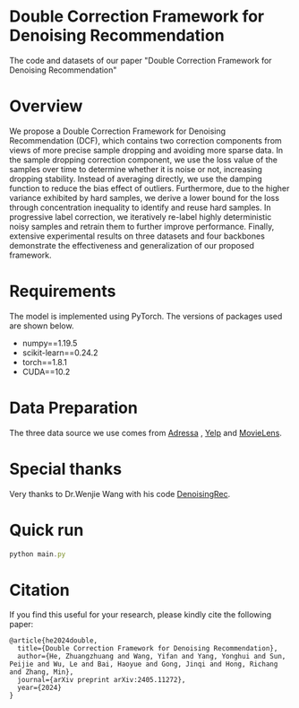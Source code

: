 # Double Correction Framework for Denoising Recommendation

The code and datasets of our paper "Double Correction Framework for Denoising Recommendation"

# Overview

We propose a Double Correction Framework for Denoising Recommendation (DCF), which contains two correction components from views of more precise sample dropping and avoiding more sparse data. In the sample dropping correction component, we use the loss value of the samples over time to determine whether it is noise or not, increasing dropping stability. Instead of averaging directly, we use the damping function to reduce the bias effect of outliers. Furthermore, due to the higher variance exhibited by hard samples, we derive a lower bound for the loss through concentration inequality to identify and reuse hard samples. In progressive label correction, we iteratively re-label highly deterministic noisy samples and retrain them to further improve performance. Finally, extensive experimental results on three datasets and four backbones demonstrate the effectiveness and generalization of our proposed framework.

# Requirements

The model is implemented using PyTorch. The versions of packages used are shown below.

- numpy==1.19.5
- scikit-learn==0.24.2
- torch==1.8.1
- CUDA==10.2

# Data Preparation

The three data source we use comes from [Adressa](https://github.com/WenjieWWJ/DenoisingRec) , [Yelp](https://github.com/WenjieWWJ/DenoisingRec) and [MovieLens](https://github.com/wangyu-ustc/DeCA).

# Special thanks 
Very thanks to Dr.Wenjie Wang with his code [DenoisingRec](https://github.com/WenjieWWJ/DenoisingRec).

# Quick run

```js
python main.py
```

# Citation
If you find this useful for your research, please kindly cite the following paper:<br>
```
@article{he2024double,
  title={Double Correction Framework for Denoising Recommendation},
  author={He, Zhuangzhuang and Wang, Yifan and Yang, Yonghui and Sun, Peijie and Wu, Le and Bai, Haoyue and Gong, Jinqi and Hong, Richang and Zhang, Min},
  journal={arXiv preprint arXiv:2405.11272},
  year={2024}
}
```
